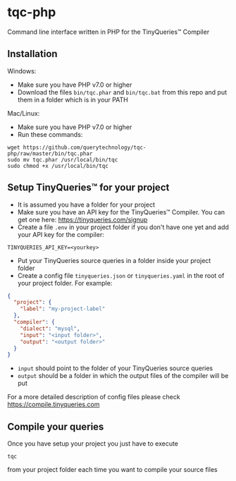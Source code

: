 # tqc-php

Command line interface written in PHP for the TinyQueries&trade; Compiler

## Installation

Windows:
- Make sure you have PHP v7.0 or higher
- Download the files `bin/tqc.phar` and `bin/tqc.bat` from this repo and put them in a folder which is in your PATH

Mac/Linux:
- Make sure you have PHP v7.0 or higher
- Run these commands:
```
wget https://github.com/querytechnology/tqc-php/raw/master/bin/tqc.phar
sudo mv tqc.phar /usr/local/bin/tqc
sudo chmod +x /usr/local/bin/tqc
```

## Setup TinyQueries&trade; for your project

- It is assumed you have a folder for your project
- Make sure you have an API key for the TinyQueries&trade; Compiler. You can get one here: https://tinyqueries.com/signup
- Create a file `.env` in your project folder if you don't have one yet and add your API key for the compiler:
```
TINYQUERIES_API_KEY=<yourkey>
```
- Put your TinyQueries source queries in a folder inside your project folder
- Create a config file `tinyqueries.json` or `tinyqueries.yaml` in the root of your project folder. For example:
```json
{
  "project": {
    "label": "my-project-label"
  },
  "compiler": {
    "dialect": "mysql",
    "input": "<input folder>",
    "output": "<output folder>"
  }
}
```
- `input` should point to the folder of your TinyQueries source queries
- `output` should be a folder in which the output files of the compiler will be put

For a more detailed description of config files please check https://compile.tinyqueries.com

## Compile your queries

Once you have setup your project you just have to execute
```
tqc
```
from your project folder each time you want to compile your source files

